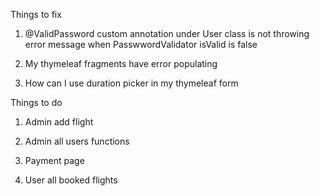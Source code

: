 Things to fix

1) @ValidPassword custom annotation under User class is not throwing error message when PasswwordValidator isValid is false 

2) My thymeleaf fragments have error populating

3) How can I use duration picker in my thymeleaf form

Things to do

1) Admin add flight

2) Admin all users functions

3) Payment page 

4) User all booked flights 
